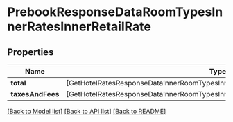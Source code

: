 # PrebookResponseDataRoomTypesInnerRatesInnerRetailRate

## Properties
Name | Type | Description | Notes
------------ | ------------- | ------------- | -------------
**total** | [GetHotelRatesResponseDataInnerRoomTypesInnerRatesInnerRetailRateTotalInner] |  | [optional] 
**taxesAndFees** | [GetHotelRatesResponseDataInnerRoomTypesInnerRatesInnerRetailRateTaxesAndFeesInner] |  | [optional] 

[[Back to Model list]](../README.md#documentation-for-models) [[Back to API list]](../README.md#documentation-for-api-endpoints) [[Back to README]](../README.md)


